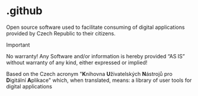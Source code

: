 # .github

Open source software used to facilitate consuming of digital applications provided by Czech Republic to their citizens.

> [!IMPORTANT]
> No warranty!
> Any Software and/or information is hereby provided “AS IS” without warranty of any kind, either expressed or implied!

Based on the Czech acronym "**K**nihovna **U**živatelských **N**ástrojů pro **D**igitální **A**plikace" which, when translated, means: a library of user tools for digital applications


